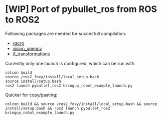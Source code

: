 # [WIP] Port of pybullet_ros from ROS to ROS2

Following packages are needed for succesfull compilation:
 
+  [xacro](https://github.com/ros/xacro)
+  [vision_opencv](https://github.com/ros2/vision_opencv)
+  [tf_transformations](https://github.com/DLu/tf_transformations/)

Currently only one launch is configured, which can be run with:

```
colcon build
source /ros2_foxy/install/local_setup.bash
source install/setup.bash
ros2 launch pybullet_ros2 bringup_robot_example_launch.py
```

Quicker for copy/pasting:

```
colcon build && source /ros2_foxy/install/local_setup.bash && source install/setup.bash && ros2 launch pybullet_ros2 bringup_robot_example_launch.py
```